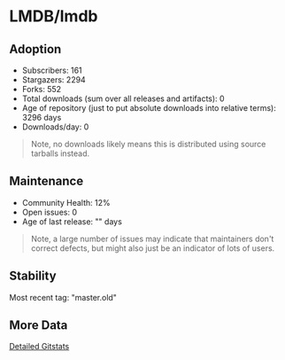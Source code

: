 # LMDB/lmdb

## Adoption

- Subscribers: 161
- Stargazers: 2294
- Forks: 552
- Total downloads (sum over all releases and artifacts): 0
- Age of repository (just to put absolute downloads into relative terms): 3296 days
- Downloads/day: 0

> Note, no downloads likely means this is distributed using source tarballs instead.

## Maintenance

- Community Health: 12%
- Open issues: 0
- Age of last release: "<No Releases>" days

> Note, a large number of issues may indicate that maintainers don't correct defects, but might also
> just be an indicator of lots of users.

## Stability

Most recent tag: "master.old"

## More Data

[Detailed Gitstats](/bazel-catalog/gitstats/LMDB/lmdb)

